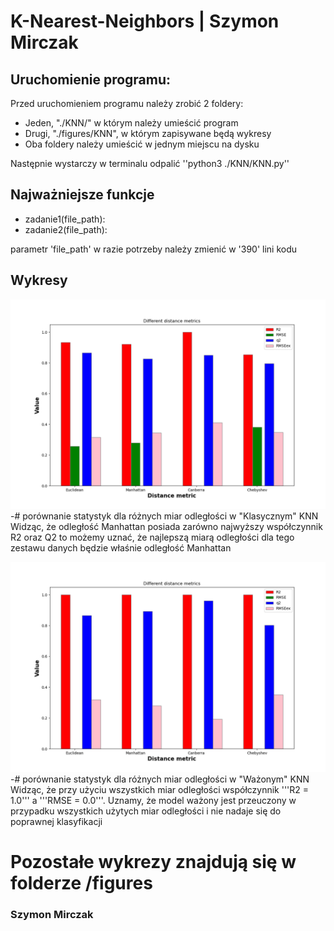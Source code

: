 # K-Nearest-Neighbors | Szymon Mirczak

## Uruchomienie programu:
Przed uruchomieniem programu należy zrobić 2 foldery:
* Jeden, "./KNN/" w którym należy umieścić program
* Drugi, "./figures/KNN", w którym zapisywane będą wykresy
* Oba foldery należy umieścić w jednym miejscu na dysku

Następnie wystarczy w terminalu odpalić
''python3 ./KNN/KNN.py''

## Najważniejsze funkcje
* zadanie1(file_path):
* zadanie2(file_path):

parametr 'file_path' w razie potrzeby należy zmienić w '390' lini kodu

## Wykresy
![Different distance Bar Chart](../figures/KNN/diferent_distance_stat_comparisson.png)
-# porównanie statystyk dla różnych miar odległości w "Klasycznym" KNN
Widząc, że odległość Manhattan posiada zarówno najwyższy współczynnik R2 oraz Q2 to możemy uznać, że najlepszą miarą odległości dla tego zestawu danych będzie właśnie odległość Manhattan

![Different weighted distance Bar Chart](../figures/KNN/diferent_weighted_distance_stat_comparisson.png)
-# porównanie statystyk dla różnych miar odległości w "Ważonym" KNN
Widząc, że przy użyciu wszystkich miar odległości współczynnik '''R2 = 1.0''' a '''RMSE = 0.0'''. Uznamy, że model ważony jest przeuczony w przypadku wszystkich użytych miar odległości i nie nadaje się do poprawnej klasyfikacji

# Pozostałe wykrezy znajdują się w folderze /figures

### Szymon Mirczak
